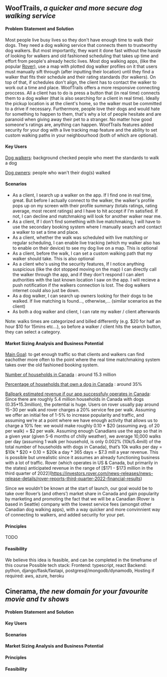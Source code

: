 ## WoofTrails, *a quicker and more secure dog walking service*

#### Problem Statement and Solution
Most people live busy lives so they don't have enough time to walk their dogs. They need a dog walking service that connects them to trustworthy dog walkers. But most importantly, they want it done fast without the hassle of looking for walkers and old fashioned scheduling that takes up time and effort from people's already hectic lives. Most dog walking apps, (like the popular [Rover](https://www.rover.com/ca/)), use a map with plotted dog walker profiles on it that users must manually sift through (after inputting their location) until they find a walker that fits their schedule and their rating standards (for walkers). On top of that, if schedules don't align, the client has to contact the walker to work out a time and place. WoofTrails offers a more responsive connecting proccess. All a client has to do is press a button that (in real time) connects them to a dog walker (that is also searching for a client in real time). Ideally the pickup location is at the client's home, so the walker must be committed to a drive if necessary. Furthermore, people love their dogs and would hate for something to happen to them, that's why a lot of people hesitate and are paranoid when giving away their pet to a stranger. No matter how good someone's ratings are, anything can happen. WoofTrails features added security for your dog with a live tracking map feature and the ability to set custom walking paths in your neighbourhood (both of which are optional). 

#### Key Users
<ins>Dog walkers</ins>: background checked people who meet the standards to walk a dog

<ins>Dog owners</ins>: people who wan't their dog(s) walked  

#### Scenarios
- As a client, I search up a walker on the app. If I find one in real time, great. But before I actually connect to the walker, the walker's profile pops up on my screen with their profile summary (totals ratings, rating average, most recent ratings) and I have to hit accept if I'm satisfied. If not, I can decline and matchmaking will look for another walker near me.
- As a client, If I don't find something with live matchmaking, I will have to use the secondary booking system where I manually search and contact a walker to set a time and place. 
- As a client, whether the walk was scheduled with live matching or regular scheduling, I can enable live tracking (which my walker also has to enable on their device) to see my dog live on a map. This is optional
- As a client, before the walk, I can set a custom walking path that my walker should take. This is also optional
- As a client who's using the security features, If I notice anything suspicious (like the dot stopped moving on the map) I can directly call the walker through the app, and if they don't respond I can alert authorities with the last known location I saw on the app. I will recieve a push notification if the walkers connection is lost. The dog walkers internet could also just be down. 
- As a dog walker, I can search up owners looking for their dogs to be walked. If live matching is found..., otherwise,... (similar scenarios as the client)
- As both a dog walker and client, I can rate my walker / client afterwards

Note: walks times are categorized and billed differently (e.g. $20 for half an hour $10 for 15mins etc...), so before a walker / client hits the search button, they can select a category. 

#### Market Sizing Analysis and Business Potential

<ins>Main Goal</ins>: to get enough traffic so that clients and walkers can find eachother more often to the point where the real time matchmaking system takes over the old fashioned booking system. 

[Number of households in Canada](https://www.globaldata.com/data-insights/macroeconomic/number-of-households-in-canada-2096147/#:~:text=2022%20Source%3A%20GlobalData-,Number%20of%20Households%20in%20Canada,the%20indicator%20increased%20by%2016.1%25.) : around 15.3 million

[Percentage of households that own a dog in Canada](https://petkeen.com/pet-ownership-statistics-canada/) : around 35%

<ins>Ballpark estimated revenue if our app successfuly operates in Canada</ins>: Since there are roughly 5.4 million households in Canada with dogs (0.35*15.3million), the potential is huge. Users on rover usually pay around $15-$30 per walk and rover charges a 20% service fee per walk. Assuming we offer an initial fee of 1-5% to increase popularity and traffic, and assuming we’re at a point where we have enough activity that allows us to charge a 10% fee: we would make roughly 0.10 * $20 (assuming avg. of 20 per walk) = $2 per walk. Assuming enough Canadians use the app so that in a given year (given 5-6 months of chilly weather), we average 10,000 walks per day (assuming 1 walk per household, is only 0.002% (10k/5.4mill) of the total number of households with dogs in Canada), that’s 10k walks per day =  $10k * $20 * 0.10 = $20k a day * 365 days = $7.3 mill a year revenue. This is possible but unrealistic since it assumes an already functioning business with a lot of traffic. Rover (which operates in US & Canada, but primarily in the states) anticipated revenue in the range of [$171 - $173 million in the third quarter of 2022](https://investors.rover.com/news-releases/news-release-details/rover-reports-third-quarter-2022-financial-results)

Since we wouldn’t be known at the start of launch, our goal would be to take over Rover’s (and others’) market share in Canada and gain popularity by marketing and promoting the fact that we will be a Canadian (Rover is based in Seattle) company with the lowest service fees (amongst other Canadian dog walking apps), with a way quicker and more convinnient way of connecting to walkers, and added security for your pet. 

#### Principles
TODO

#### Feasibility
We believe this idea is feasible, and can be completed in the timeframe of this course
Possible tech stack:
Frontend: typescript, react
Backend: python, django/flask/fastapi, postgresql/mongodb/dynamodb,
Hosting if required: aws, azure, heroku


## Cinerama, *the new domain for your favourite movie and tv shows*

#### Problem Statement and Solution

#### Key Users

#### Scenarios

#### Market Sizing Analysis and Business Potential

#### Principles

#### Feasibility
